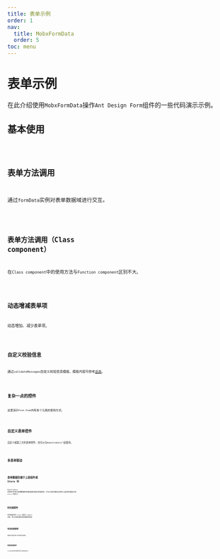 ```yaml
---
title: 表单示例
order: 1
nav:
  title: MobxFormData
  order: 5
toc: menu
---
```


# 表单示例

在此介绍使用`MobxFormData`操作`Ant Design Form`组件的一些代码演示示例。

## 基本使用

<code src="./demo/Demo1.tsx" />

## 表单方法调用

通过`formData`实例对表单数据域进行交互。

<code src="./demo/Demo2.tsx" />

## 表单方法调用（Class component）

在`Class component`中的使用方法与`Function component`区别不大。

<code src="./demo/Demo3.tsx" />

## 动态增减表单项

动态增加、减少表单项。

<code src="./demo/Demo4" />

## 自定义校验信息

通过`validateMessages`自定义校验信息模板，模板内容可参考[此处](https://github.com/yiminghe/async-validator)。

<code src="./demo/Demo5" />

## 复杂一点的控件

这里演示`Form.Item`内有多个元素的使用方式。

<code src="./demo/Demo7" />

## 自定义表单控件

自定义或第三方的表单控件，也可以与`MobxFormData`一起使用。

<code src="./demo/Demo8" />

## 多表单联动

<code src="./demo/Demo11" />

## 表单数据存储于上层组件或 Store 中

`MobxFormData` 在组件外进行表单数据的传递或操作是非常容易的，它可以很方便地支持在上层组件或独立的 `Store` 内定义：

<code src="./demo/Demo12" />

## 时间类控件

时间类组件的 value 类型为 moment 对象，所以在提交服务器前需要预处理。

<code src="./demo/Demo9" />

## 动态校验规则

根据不同情况执行不同的校验规则。

<code src="./demo/Demo6" />

## 校验其他组件

以上演示没有出现的表单控件对应的校验演示。

<code src="./demo/Demo10" />

